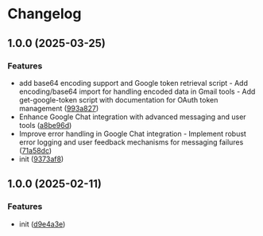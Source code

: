 # Changelog

## 1.0.0 (2025-03-25)


### Features

* add base64 encoding support and Google token retrieval script - Add encoding/base64 import for handling encoded data in Gmail tools - Add get-google-token script with documentation for OAuth token management ([993a827](https://github.com/nguyenvanduocit/google-kit/commit/993a827a845620c91ea77473f437b06e8b5237f1))
* Enhance Google Chat integration with advanced messaging and user tools ([a8be96d](https://github.com/nguyenvanduocit/google-kit/commit/a8be96d475d5431e5382f47fb066f46bb12509be))
* Improve error handling in Google Chat integration - Implement robust error logging and user feedback mechanisms for messaging failures ([71a58dc](https://github.com/nguyenvanduocit/google-kit/commit/71a58dcab41a5598bf0caaf3c43e89b808b18c4f))
* init ([9373af8](https://github.com/nguyenvanduocit/google-kit/commit/9373af8ab286c527545de6f91fca654fc1fd4aae))

## 1.0.0 (2025-02-11)


### Features

* init ([d9e4a3e](https://github.com/nguyenvanduocit/google-kit/commit/d9e4a3e922d0693918b0a82422b1b70e82414bb9))
